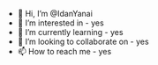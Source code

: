 - 👋 Hi, I’m @IdanYanai
- 👀 I’m interested in - yes
- 🌱 I’m currently learning - yes
- 💞️ I’m looking to collaborate on - yes
- 📫 How to reach me - yes
